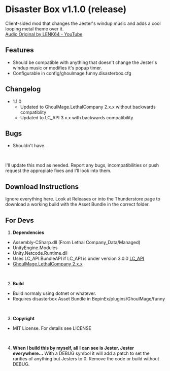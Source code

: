 Disaster Box v1.1.0 (release)
==============

Client-sided mod that changes the Jester's windup music and adds a cool looping metal theme over it.<br>
[Audio Original by LENK64 - YouTube](https://www.youtube.com/watch?v=RjtfGj1dNFI)

Features
--------
* Should be compatible with anything that doesn't change the Jester's windup music or modifies it's popup timer.
* Configurable in config/ghoulmage.funny.disasterbox.cfg

Changelog
--------
* 1.1.0
    * Updated to GhoulMage.LethalCompany 2.x.x without backwards compatiblity
    * Updated to LC_API 3.x.x with backwards compatibility

Bugs
--------
* Shouldn't have.
<br>

I'll update this mod as needed. Report any bugs, incompatibilities or push request the appropiate fixes and I'll look into them.

Download Instructions
-----------
Ignore everything here. Look at Releases or into the Thunderstore page to download a working build with the Asset Bundle in the correct folder.

For Devs
--------
1. **Dependencies**
* Assembly-CSharp.dll (From Lethal Company_Data/Managed)
* UnityEngine.Modules
* Unity.Netcode.Runtime.dll
* Uses LC_API.BundleAPI if LC_API is under version 3.0.0 [LC_API](https://thunderstore.io/c/lethal-company/p/2018/LC_API/)
* [GhoulMage.LethalCompany 2.x.x](https://github.com/GhoulMage/GhoulMage.LethalCompany)
<br>

2. **Build**
* Build normaly using dotnet or whatever.
* Requires disasterbox Asset Bundle in BepinEx/plugins/GhoulMage/funny
<br>

3. **Copyright**
* MIT License. For details see LICENSE
<br>

4. **When I build this by myself, all I can see is Jester. Jester everywhere...**
With a DEBUG symbol it will add a patch to set the rarities of anything but Jesters to 0. Remove the code or build without DEBUG.<br>